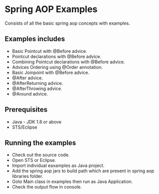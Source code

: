 # Spring AOP Examples
Consists of all the basic spring aop concepts with examples.

## Examples includes
- Basic Pointcut with @Before advice.
- Pointcut declarations with @Before advice.
- Combining Pointcut declarations with @Before advice.
- Advices Ordering using @Order annotation.
- Basic Joinpoint with @Before advice.
- @After advice.
- @AfterReturning advice.
- @AfterThrowing advice.
- @Around advice.

## Prerequisites
- Java - JDK 1.8 or above
- STS/Eclipse

## Running the examples
- Check out the source code.
- Open STS or Eclipse.
- Import individual eaxamples as Java project.
- Add the spring aop jars to build path which are present in spring aop libraries folder.
- Goto Main class in examples then run as Java Application.
- Check the output flow in console.


